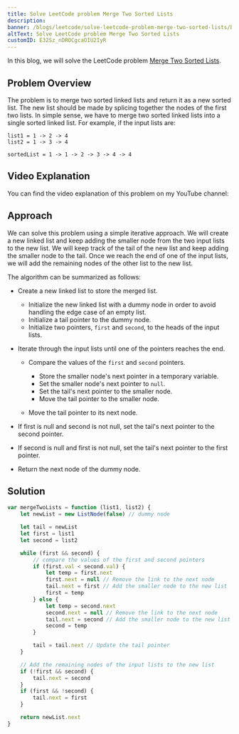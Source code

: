 ```yaml
---
title: Solve LeetCode problem Merge Two Sorted Lists
description:
banner: /blogs/leetcode/solve-leetcode-problem-merge-two-sorted-lists/banner.png
altText: Solve LeetCode problem Merge Two Sorted Lists
customID: E32Sz_nDROCgcaOIU2IyR
---
```


In this blog, we will solve the LeetCode problem [Merge Two Sorted Lists](https://leetcode.com/problems/merge-two-sorted-lists/).

## Problem Overview

The problem is to merge two sorted linked lists and return it as a new sorted list. The new list should be made by splicing together the nodes of the first two lists.
In simple sense, we have to merge two sorted linked lists into a single sorted linked list.
For example, if the input lists are:

```
list1 = 1 -> 2 -> 4
list2 = 1 -> 3 -> 4

sortedList = 1 -> 1 -> 2 -> 3 -> 4 -> 4
```

## Video Explanation

You can find the video explanation of this problem on my YouTube channel:

## Approach

We can solve this problem using a simple iterative approach. We will create a new linked list and keep adding the smaller node from the two input lists to the new list. We will keep track of the tail of the new list and keep adding the smaller node to the tail. Once we reach the end of one of the input lists, we will add the remaining nodes of the other list to the new list.

The algorithm can be summarized as follows:

- Create a new linked list to store the merged list.

  - Initialize the new linked list with a dummy node in order to avoid handling the edge case of an empty list.
  - Initialize a tail pointer to the dummy node.
  - Initialize two pointers, `first` and `second`, to the heads of the input lists.

- Iterate through the input lists until one of the pointers reaches the end.

  - Compare the values of the `first` and `second` pointers.

    - Store the smaller node's next pointer in a temporary variable.
    - Set the smaller node's next pointer to `null`.
    - Set the tail's next pointer to the smaller node.
    - Move the tail pointer to the smaller node.

  - Move the tail pointer to its next node.

- If first is null and second is not null, set the tail's next pointer to the second pointer.
- If second is null and first is not null, set the tail's next pointer to the first pointer.
- Return the next node of the dummy node.

## Solution

```javascript
var mergeTwoLists = function (list1, list2) {
	let newList = new ListNode(false) // dummy node

	let tail = newList
	let first = list1
	let second = list2

	while (first && second) {
		// compare the values of the first and second pointers
		if (first.val < second.val) {
			let temp = first.next
			first.next = null // Remove the link to the next node
			tail.next = first // Add the smaller node to the new list
			first = temp
		} else {
			let temp = second.next
			second.next = null // Remove the link to the next node
			tail.next = second // Add the smaller node to the new list
			second = temp
		}

		tail = tail.next // Update the tail pointer
	}

	// Add the remaining nodes of the input lists to the new list
	if (!first && second) {
		tail.next = second
	}
	if (first && !second) {
		tail.next = first
	}

	return newList.next
}
```
